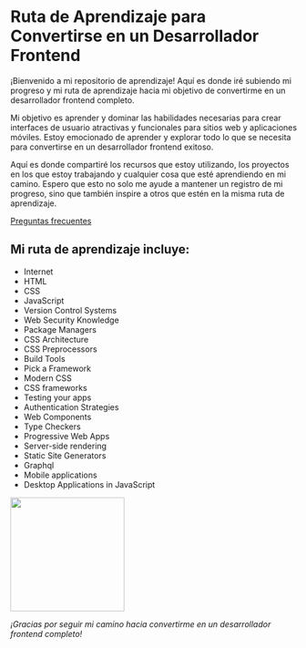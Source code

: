 # Ruta de Aprendizaje para Convertirse en un Desarrollador Frontend

¡Bienvenido a mi repositorio de aprendizaje! Aquí es donde iré subiendo mi progreso y mi ruta de aprendizaje hacia mi objetivo de convertirme en un desarrollador frontend completo. 

Mi objetivo es aprender y dominar las habilidades necesarias para crear interfaces de usuario atractivas y funcionales para sitios web y aplicaciones móviles. Estoy emocionado de aprender y explorar todo lo que se necesita para convertirse en un desarrollador frontend exitoso.

Aquí es donde compartiré los recursos que estoy utilizando, los proyectos en los que estoy trabajando y cualquier cosa que esté aprendiendo en mi camino. Espero que esto no solo me ayude a mantener un registro de mi progreso, sino que también inspire a otros que estén en la misma ruta de aprendizaje.

[Preguntas frecuentes](https://github.com/Devemiliorb/Frontend_Developer/tree/main/Desarrollo%20Frontend)

## Mi ruta de aprendizaje incluye:

- Internet
- HTML
- CSS
- JavaScript
- Version Control Systems
- Web Security Knowledge
- Package Managers
- CSS Architecture
- CSS Preprocessors
- Build Tools
- Pick a Framework
- Modern CSS
- CSS frameworks
- Testing your apps
- Authentication Strategies
- Web Components
- Type Checkers
- Progressive Web Apps
- Server-side rendering
- Static Site Generators
- Graphql
- Mobile applications
- Desktop Applications in JavaScript

 <img src="https://media.giphy.com/media/bGgsc5mWoryfgKBx1u/giphy.gif" width="200">

_¡Gracias por seguir mi camino hacia convertirme en un desarrollador frontend completo!_
